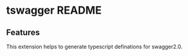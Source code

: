 # tswagger README

## Features

This extension helps to generate typescript definations for swagger2.0.
